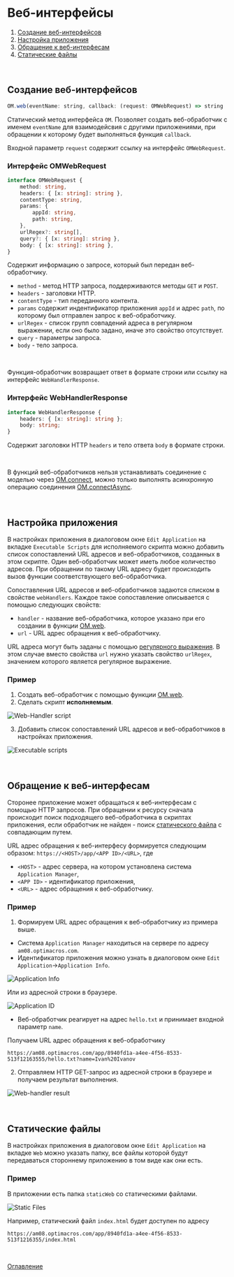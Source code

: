# Веб-интерфейсы<a name="webHandlers"></a>

1. [Создание веб-интерфейсов](#creation)
1. [Настройка приложения](#settings)
1. [Обращение к веб-интерфесам](#request)
1. [Статические файлы](#staticFiles)

&nbsp;

## Создание веб-интерфейсов<a name="creation"></a>

```js
OM.web(eventName: string, callback: (request: OMWebRequest) => string | WebHandlerResponse): void
```

Статический метод интерфейса `OM`. Позволяет создать веб-обработчик с именем `eventName` для взаимодейсвия с другими приложениями, при обращении к которому будет выполняться функция `callback`. 

Входной параметр `request` содержит ссылку на интерфейс `OMWebRequest`.

### Интерфейс OMWebRequest

```ts
interface OMWebRequest {
    method: string,
    headers: { [x: string]: string },
    contentType: string,
    params: {
        appId: string,
        path: string,
    },
    urlRegex?: string[],
    query?: { [x: string]: string },
    body: { [x: string]: string },
}
```

Содержит информацию о запросе, который был передан веб-обработчику.

- `method` - метод HTTP запроса, поддерживаются методы `GET` и `POST`.
- `headers` - заголовки HTTP.
- `contentType` - тип переданного контента.
- `params` содержит индентификатор приложения `appId` и адрес `path`, по которому был отправлен запрос к веб-обработчику.
- `urlRegex` - список групп совпадений адреса в регулярном выражении, если оно было задано, иначе это свойство отсутствует.
- `query` - параметры запроса.
- `body` - тело запроса.

&nbsp;

Функция-обработчик возвращает ответ в формате строки или ссылку на интерфейс `WebHandlerResponse`. 

### Интерфейс WebHandlerResponse
```ts
interface WebHandlerResponse {
    headers: { [x: string]: string };
    body: string;
}
```

Содержит заголовки HTTP `headers` и тело ответа `body` в формате строки.

&nbsp;

В функций веб-обработчиков нельзя устанавливать соединение с моделью через [OM.connect](../diff.md#modelConnect), можно только выполнять асинхронную операцию соединения [OM.connectAsync](../diff.md#connectAsync).

&nbsp;

## Настройка приложения<a name="settings"></a>

В настройках приложения в диалоговом окне `Edit Application` на вкладке `Executable Scripts` для исполняемого скрипта можно добавить список сопоставлений URL адресов и веб-обработчиков, созданных в этом скрипте. Один веб-обработчик может иметь любое количество адресов. При обращении по такому URL адресу будет происходить вызов функции соответствующего веб-обработчика.

Сопоставления URL адресов и веб-обработчиков задаются списком в свойстве `webHandlers`. Каждое такое сопоставление описывается с помощью следующих свойств:
- `handler` - название веб-обработчика, которое указано при его создании в функции [OM.web](#creation).
- `url` - URL адрес обращения к веб-обработчику. 

URL адреса могут быть заданы с помощью [регулярного выражения](https://ru.wikipedia.org/wiki/Регулярные_выражения). В этом случае вместо свойства `url` нужно указать свойство `urlRegex`, значением которого является регулярное выражение.

### Пример

1. Создать веб-обработчик с помощью функции [OM.web](#creation).
2. Сделать скрипт **исполняемым**.

![Web-Handler script](./pic/webHandlerScript.png)

3. Добавить список сопоставлений URL адресов и веб-обработчиков в настройках приложения.

![Executable scripts](./pic/executableScripts.png)

&nbsp;

## Обращение к веб-интерфесам<a name="request"></a>

Сторонее приложение может обращаться к веб-интерфесам с помощью HTTP запросов. При обращении к ресурсу сначала происходит поиск подходящего веб-обработчика в скриптах приложения, если обработчик не найден - поиск [статического файла](#staticFiles) с совпадающим путем.

URL адрес обращения к веб-интерфесу формируется следующим образом: `https://<HOST>/app/<APP ID>/<URL>`, где
- `<HOST>` - адрес сервера, на котором установлена система `Application Manager`,
- `<APP ID>` - идентификатор приложения,
- `<URL>` - адрес обращения к веб-обработчику.

### Пример

1. Формируем URL адрес обращения к веб-обработчику из примера выше.
- Система `Application Manager` находиться на сервере по адресу `am08.optimacros.com`.
- Идентификатор приложения можно узнать в диалоговом окне `Edit Application`->`Application Info`.

![Application Info](./pic/applicationInfo.png)

Или из адресной строки в браузере.

![Application ID](./pic/appId.png)

- Веб-обработчик реагирует на адрес `hello.txt` и принимает входной параметр `name`.

Получаем URL адрес обращения к веб-обработчику

`https://am08.optimacros.com/app/8940fd1a-a4ee-4f56-8533-513f12163555/hello.txt?name=Ivan%20Ivanov`

2. Отправляем HTTP GET-запрос из адресной строки в браузере и получаем результат выполнения.

![Web-handler result](./pic/webHandlerResult.png)

&nbsp;

## Статические файлы<a name="staticFiles"></a>

В настройках приложения в диалоговом окне `Edit Application` на вкладке `Web` можно указать папку, все файлы которой будут передаваться стороннему приложению в том виде как они есть.

### Пример

В приложении есть папка `staticWeb` со статическими файлами.

![Static Files](./pic/staticFiles.png)

Например, статический файл `index.html` будет доступен по адресу 

`https://am08.optimacros.com/app/8940fd1a-a4ee-4f56-8533-513f1216355/index.html`

&nbsp;

[Оглавление](../README.md)
